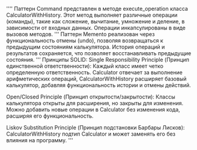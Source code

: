 ''''
    Паттерн Command представлен в методе execute_operation класса CalculatorWithHistory. Этот метод выполняет различные операции (команды), такие как сложение, вычитание, умножение и деление, в зависимости от входных данных. Операции инкапсулированы в виде вызовов методов.
'''
    Паттерн Memento реализован через функциональность отмены (undo), позволяя возвращаться к предыдущим состояниям калькулятора. История операций и результатов сохраняется, что позволяет восстанавливать предыдущие состояния.
'''
Принципы SOLID:
Single Responsibility Principle (Принцип единственной ответственности): Каждый класс имеет четко определенную ответственность. Calculator отвечает за выполнение арифметических операций, CalculatorWithHistory расширяет базовый калькулятор, добавляя функциональность истории и отмены действий.

Open/Closed Principle (Принцип открытости/закрытости): Классы калькулятора открыты для расширения, но закрыты для изменения. Можно добавить новые операции в Calculator без изменения кода, расширяя его функциональность.

Liskov Substitution Principle (Принцип подстановки Барбары Лисков): CalculatorWithHistory подтип Calculator и может заменять его без влияния на программу.
'''
